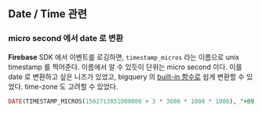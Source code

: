 ## Date / Time 관련

### micro second 에서 date 로 변환

**Firebase** SDK 에서 이벤트를 로깅하면, `timestamp_micros` 라는 이름으로 unix timestamp 를 찍어준다. 이름에서 알 수 있듯이 단위는 micro second 이다. 이를 date 로 변환하고 싶은 니즈가 있었고, bigquery 의 [built-in 함수로](https://cloud.google.com/bigquery/docs/reference/standard-sql/functions-and-operators#timezone-definitions) 쉽게 변환할 수 있었다. time-zone 도 고려할 수 있었다.

```sql
DATE(TIMESTAMP_MICROS(1502713851000000 + 3 * 3600 * 1000 * 1000), "+09:00”)
```	
